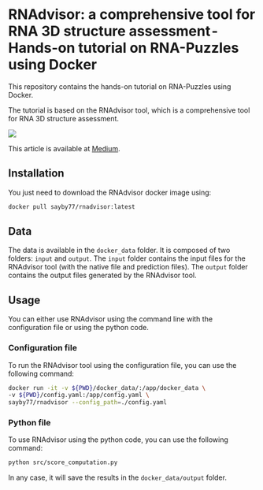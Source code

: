 # RNAdvisor: a comprehensive tool for RNA 3D structure assessment - Hands-on tutorial on RNA-Puzzles using Docker

This repository contains the hands-on tutorial on RNA-Puzzles using Docker. 

The tutorial is based on the RNAdvisor tool, which is a comprehensive tool for RNA 3D structure assessment. 

![](img/rp14b_aligned.gif)


This article is available at [Medium](). 

## Installation

You just need to download the RNAdvisor docker image using:

```bash
docker pull sayby77/rnadvisor:latest
```

## Data

The data is available in the `docker_data` folder. 
It is composed of two folders: `input` and `output`.
The `input` folder contains the input files for the RNAdvisor tool (with the native file and prediction files).
The `output` folder contains the output files generated by the RNAdvisor tool.


## Usage

You can either use RNAdvisor using the command line with the configuration file or using the python code.

### Configuration file

To run the RNAdvisor tool using the configuration file, you can use the following command:

```bash
docker run -it -v ${PWD}/docker_data/:/app/docker_data \
-v ${PWD}/config.yaml:/app/config.yaml \ 
sayby77/rnadvisor --config_path=./config.yaml
```


### Python file

To use RNAdvisor using the python code, you can use the following command:

```bash
python src/score_computation.py
```

In any case, it will save the results in the `docker_data/output` folder.